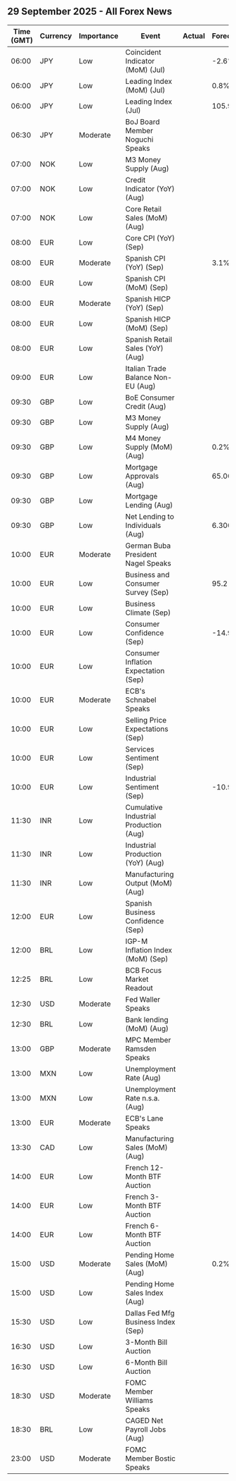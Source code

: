 ## 29 September 2025 - All Forex News

| Time (GMT) | Currency | Importance | Event | Actual | Forecast | Previous |
|------|----------|------------|-------|--------|----------|----------|
| 06:00 | JPY | Low | Coincident Indicator (MoM) (Jul) |  | -2.6% | 0.7% |
| 06:00 | JPY | Low | Leading Index (MoM) (Jul) |  | 0.8% | 0.8% |
| 06:00 | JPY | Low | Leading Index (Jul) |  | 105.9 | 105.6 |
| 06:30 | JPY | Moderate | BoJ Board Member Noguchi Speaks |  |  |  |
| 07:00 | NOK | Low | M3 Money Supply (Aug) |  |  | 3,455.3B |
| 07:00 | NOK | Low | Credit Indicator (YoY) (Aug) |  |  | 4.1% |
| 07:00 | NOK | Low | Core Retail Sales (MoM) (Aug) |  |  | 0.6% |
| 08:00 | EUR | Low | Core CPI (YoY) (Sep) |  |  | 2.4% |
| 08:00 | EUR | Moderate | Spanish CPI (YoY) (Sep) |  | 3.1% | 2.7% |
| 08:00 | EUR | Low | Spanish CPI (MoM) (Sep) |  |  | 0.0% |
| 08:00 | EUR | Moderate | Spanish HICP (YoY) (Sep) |  |  | 2.7% |
| 08:00 | EUR | Low | Spanish HICP (MoM) (Sep) |  |  | 0.0% |
| 08:00 | EUR | Low | Spanish Retail Sales (YoY) (Aug) |  |  | 4.7% |
| 09:00 | EUR | Low | Italian Trade Balance Non-EU (Aug) |  |  | 5.99B |
| 09:30 | GBP | Low | BoE Consumer Credit (Aug) |  |  | 1.622B |
| 09:30 | GBP | Low | M3 Money Supply (Aug) |  |  | 3,146.6B |
| 09:30 | GBP | Low | M4 Money Supply (MoM) (Aug) |  | 0.2% | 0.1% |
| 09:30 | GBP | Low | Mortgage Approvals (Aug) |  | 65.00K | 65.35K |
| 09:30 | GBP | Low | Mortgage Lending (Aug) |  |  | 4.52B |
| 09:30 | GBP | Low | Net Lending to Individuals (Aug) |  | 6.300B | 6.144B |
| 10:00 | EUR | Moderate | German Buba President Nagel Speaks |  |  |  |
| 10:00 | EUR | Low | Business and Consumer Survey (Sep) |  | 95.2 | 95.2 |
| 10:00 | EUR | Low | Business Climate (Sep) |  |  | -0.72 |
| 10:00 | EUR | Low | Consumer Confidence (Sep) |  | -14.9 | -14.9 |
| 10:00 | EUR | Low | Consumer Inflation Expectation (Sep) |  |  | 25.9 |
| 10:00 | EUR | Moderate | ECB's Schnabel Speaks |  |  |  |
| 10:00 | EUR | Low | Selling Price Expectations (Sep) |  |  | 6.7 |
| 10:00 | EUR | Low | Services Sentiment (Sep) |  |  | 3.6 |
| 10:00 | EUR | Low | Industrial Sentiment (Sep) |  | -10.9 | -10.3 |
| 11:30 | INR | Low | Cumulative Industrial Production (Aug) |  |  | 2.30% |
| 11:30 | INR | Low | Industrial Production (YoY) (Aug) |  |  | 3.5% |
| 11:30 | INR | Low | Manufacturing Output (MoM) (Aug) |  |  | 5.4% |
| 12:00 | EUR | Low | Spanish Business Confidence (Sep) |  |  | -6.7 |
| 12:00 | BRL | Low | IGP-M Inflation Index (MoM) (Sep) |  |  | 0.36% |
| 12:25 | BRL | Low | BCB Focus Market Readout |  |  |  |
| 12:30 | USD | Moderate | Fed Waller Speaks |  |  |  |
| 12:30 | BRL | Low | Bank lending (MoM) (Aug) |  |  | 0.4% |
| 13:00 | GBP | Moderate | MPC Member Ramsden Speaks |  |  |  |
| 13:00 | MXN | Low | Unemployment Rate (Aug) |  |  | 2.60% |
| 13:00 | MXN | Low | Unemployment Rate n.s.a. (Aug) |  |  | 2.80% |
| 13:00 | EUR | Moderate | ECB's Lane Speaks |  |  |  |
| 13:30 | CAD | Low | Manufacturing Sales (MoM) (Aug) |  |  | 2.5% |
| 14:00 | EUR | Low | French 12-Month BTF Auction |  |  | 2.048% |
| 14:00 | EUR | Low | French 3-Month BTF Auction |  |  | 2.007% |
| 14:00 | EUR | Low | French 6-Month BTF Auction |  |  | 2.027% |
| 15:00 | USD | Moderate | Pending Home Sales (MoM) (Aug) |  | 0.2% | -0.4% |
| 15:00 | USD | Low | Pending Home Sales Index (Aug) |  |  | 71.7 |
| 15:30 | USD | Low | Dallas Fed Mfg Business Index (Sep) |  |  | -1.8 |
| 16:30 | USD | Low | 3-Month Bill Auction |  |  | 3.860% |
| 16:30 | USD | Low | 6-Month Bill Auction |  |  | 3.705% |
| 18:30 | USD | Moderate | FOMC Member Williams Speaks |  |  |  |
| 18:30 | BRL | Low | CAGED Net Payroll Jobs (Aug) |  |  | 129.78K |
| 23:00 | USD | Moderate | FOMC Member Bostic Speaks |  |  |  |

